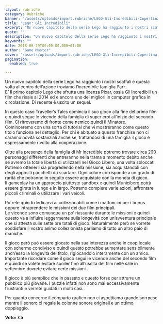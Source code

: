 ```yaml
---
layout: rubriche
category: Rubriche
banner: "/assets/uploads/import.rubriche/LEGO-Gli-Incredibili-Copertina-1280x720-640x360.jpg"
title: "Lego: Gli Incredibili"
excerpt: "Un nuovo capitolo della serie Lego ha raggiunto i nostri scaffali e questa volta al centro dell’azione troviamo l’incredibile famiglia Parr. E’ il primo capitolo Lego che sfrutta una licenza Pixar, ossia Gli Incredibili un film che risale al 2014 ed è ancora uno dei migliori in computer grafica in circolazione. Di recente è uscito [&hellip"
quote: ""
description: "Un nuovo capitolo della serie Lego ha raggiunto i nostri scaffali e questa volta al centro dell’azione troviamo l’incredibile famiglia Parr. E’ il primo capitolo Lego che sfrutta una licenza Pixar, ossia Gli Incredibili un film che risale al 2014 ed è ancora uno dei migliori in computer grafica in circolazione. Di recente è uscito [&hellip"
keywords: ""
date: 2018-06-29T00:00:00.000+01:00
author: "Game Master"
cover: "/assets/uploads/import.rubriche/LEGO-Gli-Incredibili-Copertina-1280x720-640x360.jpg"
pagination:
  enabled: true

---
```


Un nuovo capitolo della serie Lego ha raggiunto i nostri scaffali e questa volta al centro dell’azione troviamo l’incredibile famiglia Parr.  
E’ il primo capitolo Lego che sfrutta una licenza Pixar, ossia Gli Incredibili un film che risale al 2014 ed è ancora uno dei migliori in computer grafica in circolazione. Di recente è uscito un sequel.

In questo caso Traveller’s Tales comincia il suo gioco alla fine del primo film e quindi segue le vicende della famiglia di super eroi all’inizio del secondo film. Ci ritroveremo di fronte come nemico quindi il Minatore.  
Cominceremo con una sorta di tutorial che vi mostreranno come questo titolo funziona nel dettaglio. Per chi è abituato a questo franchise non ci saranno novità sostanziali anche se, trattandosi di una famiglia il gioco è espressamente rivolto alla cooperazione.

Oltre alla presenza della famiglia di Mr Incredible potremo trovare circa 200 personaggi differenti che entreranno nella trama a momento debito anche se avremo la totale libertà di utilizzarli nel Gioco Libero, una volta sbloccati.  
Potremo ottenerli sia progredendo nella missione, sia acquistandoli con degli appositi pacchetti da scartare. Ogni colore corrisponde a un grado di rarità che potranno in seguito essere acquistate con la moneta di gioco.  
Il gameplay ha un approccio piuttosto sandbox e quindi Municiberg potrà essere girata in lungo e in largo. Potremo compiere varie azioni, affrontare piccoli criminali o utilizzare i vari veicoli.

Potrete quindi dedicarvi ai collezionabili come i mattoncini per i bonus oppure intraprendere le missioni dei due film principali.  
Le vicende sono comunque un po’ riassunte durante le missioni e quindi questo va a influire leggermente sulla longevità con un’avventura principale che si attesta sulle sette ore totali di gioco. Naturalmente però se vorrete soddisfare il vostro animo collezionista parliamo di tutto un altro paio di maniche.

Il gioco però può essere giocato nella sua interezza anche in coop locale con schermo condiviso e quindi questo potrebbe aumentare sensibilmente anch’esso la longevità del titolo, rigiocandolo interamente con un amico.  
Importante ricordare come il gioco segui le vicende anche del secondo film e quindi se volete evitare spoiler fino all’uscita del film nelle sale in settembre dovrete evitare certe missioni.

Il gioco è più semplice che in passato e questo forse per attrarre un pubblico più giovane. I puzzle infatti non sono mai eccessivamente frustranti e verrete guidati in molti casi.

Per quanto concerne il comparto grafico non ci aspettiamo grande sorrpese mentre il sonoro ci regala le colonne sonore originali e un ottimo doppiaggio.

**Voto: 7.5**